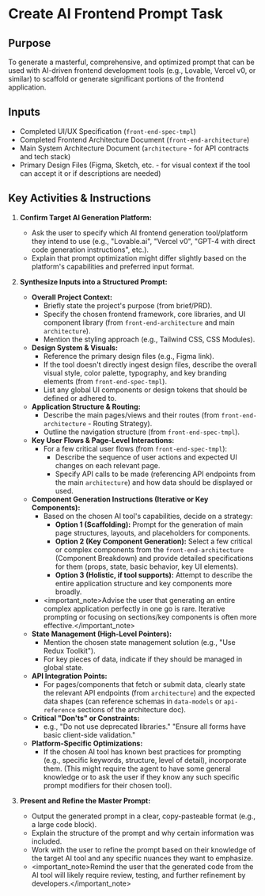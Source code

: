 # Create AI Frontend Prompt Task

## Purpose

To generate a masterful, comprehensive, and optimized prompt that can be used with AI-driven
frontend development tools (e.g., Lovable, Vercel v0, or similar) to scaffold or generate
significant portions of the frontend application.

## Inputs

- Completed UI/UX Specification (`front-end-spec-tmpl`)
- Completed Frontend Architecture Document (`front-end-architecture`)
- Main System Architecture Document (`architecture` - for API contracts and tech stack)
- Primary Design Files (Figma, Sketch, etc. - for visual context if the tool can accept it or if
  descriptions are needed)

## Key Activities & Instructions

1.  **Confirm Target AI Generation Platform:**

    - Ask the user to specify which AI frontend generation tool/platform they intend to use (e.g.,
      "Lovable.ai", "Vercel v0", "GPT-4 with direct code generation instructions", etc.).
    - Explain that prompt optimization might differ slightly based on the platform's capabilities
      and preferred input format.

2.  **Synthesize Inputs into a Structured Prompt:**

    - **Overall Project Context:**
      - Briefly state the project's purpose (from brief/PRD).
      - Specify the chosen frontend framework, core libraries, and UI component library (from
        `front-end-architecture` and main `architecture`).
      - Mention the styling approach (e.g., Tailwind CSS, CSS Modules).
    - **Design System & Visuals:**
      - Reference the primary design files (e.g., Figma link).
      - If the tool doesn't directly ingest design files, describe the overall visual style, color
        palette, typography, and key branding elements (from `front-end-spec-tmpl`).
      - List any global UI components or design tokens that should be defined or adhered to.
    - **Application Structure & Routing:**
      - Describe the main pages/views and their routes (from `front-end-architecture` - Routing
        Strategy).
      - Outline the navigation structure (from `front-end-spec-tmpl`).
    - **Key User Flows & Page-Level Interactions:**
      - For a few critical user flows (from `front-end-spec-tmpl`):
        - Describe the sequence of user actions and expected UI changes on each relevant page.
        - Specify API calls to be made (referencing API endpoints from the main `architecture`) and
          how data should be displayed or used.
    - **Component Generation Instructions (Iterative or Key Components):**
      - Based on the chosen AI tool's capabilities, decide on a strategy:
        - **Option 1 (Scaffolding):** Prompt for the generation of main page structures, layouts,
          and placeholders for components.
        - **Option 2 (Key Component Generation):** Select a few critical or complex components from
          the `front-end-architecture` (Component Breakdown) and provide detailed specifications for
          them (props, state, basic behavior, key UI elements).
        - **Option 3 (Holistic, if tool supports):** Attempt to describe the entire application
          structure and key components more broadly.
      - <important_note>Advise the user that generating an entire complex application perfectly in
        one go is rare. Iterative prompting or focusing on sections/key components is often more
        effective.</important_note>
    - **State Management (High-Level Pointers):**
      - Mention the chosen state management solution (e.g., "Use Redux Toolkit").
      - For key pieces of data, indicate if they should be managed in global state.
    - **API Integration Points:**
      - For pages/components that fetch or submit data, clearly state the relevant API endpoints
        (from `architecture`) and the expected data shapes (can reference schemas in `data-models`
        or `api-reference` sections of the architecture doc).
    - **Critical "Don'ts" or Constraints:**
      - e.g., "Do not use deprecated libraries." "Ensure all forms have basic client-side
        validation."
    - **Platform-Specific Optimizations:**
      - If the chosen AI tool has known best practices for prompting (e.g., specific keywords,
        structure, level of detail), incorporate them. (This might require the agent to have some
        general knowledge or to ask the user if they know any such specific prompt modifiers for
        their chosen tool).

3.  **Present and Refine the Master Prompt:**
    - Output the generated prompt in a clear, copy-pasteable format (e.g., a large code block).
    - Explain the structure of the prompt and why certain information was included.
    - Work with the user to refine the prompt based on their knowledge of the target AI tool and any
      specific nuances they want to emphasize.
    - <important_note>Remind the user that the generated code from the AI tool will likely require
      review, testing, and further refinement by developers.</important_note>
